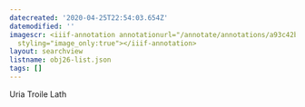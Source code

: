 ```yaml
---
datecreated: '2020-04-25T22:54:03.654Z'
datemodified: ''
imagescr: <iiif-annotation annotationurl="/annotate/annotations/a93c42b8-8747-11ea-ac88-5254008afee6.json"
  styling="image_only:true"></iiif-annotation>
layout: searchview
listname: obj26-list.json
tags: []
---
```

Uria Troile Lath
